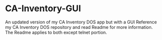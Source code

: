 # CA-Inventory-GUI
An updated version of my CA Inventory DOS app but with a GUI
Reference my CA Inventory DOS repository and read Readme for more information. The Readme applies to both except telnet portion.
